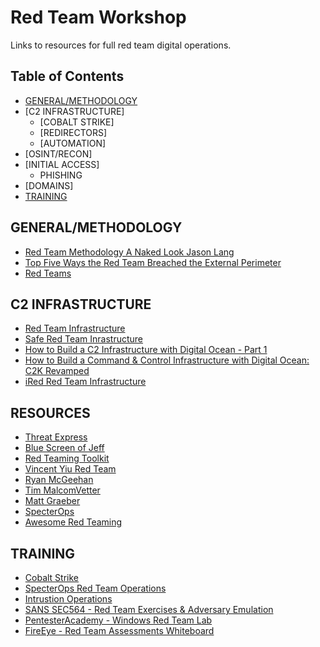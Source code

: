Red Team Workshop
======
Links to resources for full red team digital operations.

## Table of Contents
- [GENERAL/METHODOLOGY](##general/methodology) 
- [C2 INFRASTRUCTURE] 
  - [COBALT STRIKE]
  - [REDIRECTORS]
  - [AUTOMATION]
- [OSINT/RECON]
- [INITIAL ACCESS]
  - PHISHING
- [DOMAINS]
- [TRAINING](##training)

## GENERAL/METHODOLOGY
* [Red Team Methodology A Naked Look Jason Lang](https://www.youtube.com/watch?v=kf829-tm0VM)
* [Top Five Ways the Red Team Breached the External Perimeter](https://medium.com/@adam.toscher/top-five-ways-the-red-team-breached-the-external-perimeter-262f99dc9d17)
* [Red Teams](https://medium.com/starting-up-security/red-teams-6faa8d95f602)



## C2 INFRASTRUCTURE
* [Red Team Infrastructure](https://github.com/bluscreenofjeff/Red-Team-Infrastructure-Wiki#domains)
* [Safe Red Team Inrastructure](https://medium.com/@malcomvetter/safe-red-team-infrastructure-c5d6a0f13fac)
* [How to Build a C2 Infrastructure with Digital Ocean - Part 1](https://www.blackhillsinfosec.com/build-c2-infrastructure-digital-ocean-part-1/)
* [How to Build a Command & Control Infrastructure with Digital Ocean: C2K Revamped](https://www.blackhillsinfosec.com/how-to-build-a-command-control-infrastructure-with-digital-ocean-c2k-revamped/)
* [iRed Red Team Infrastructure](https://ired.team/offensive-security/red-team-infrastructure)

## RESOURCES
* [Threat Express](https://threatexpress.com/)
* [Blue Screen of Jeff](https://bluescreenofjeff.com/)
* [Red Teaming Toolkit](https://github.com/infosecn1nja/Red-Teaming-Toolkit)
* [Vincent Yiu Red Team](https://medium.com/@adam.toscher/top-five-ways-the-red-team-breached-the-external-perimeter-262f99dc9d17)
* [Ryan McGeehan](https://medium.com/@magoo)
* [Tim MalcomVetter](https://medium.com/@malcomvetter)
* [Matt Graeber](https://posts.specterops.io/@mattifestation)
* [SpecterOps](https://posts.specterops.io/)
* [Awesome Red Teaming](https://github.com/yeyintminthuhtut/Awesome-Red-Teaming)

## TRAINING
* [Cobalt Strike](https://www.cobaltstrike.com/training)
* [SpecterOps Red Team Operations](https://www.specterops.io/how-we-help/training-offerings/adversary-tactics-red-team-operations)
* [Intrustion Operations](https://www.fortynorthsecurity.com/services/red-team-training/)
* [SANS SEC564 - Red Team Exercises & Adversary Emulation](https://www.sans.org/course/red-team-exercises-adversary-emulation)
* [PentesterAcademy - Windows Red Team Lab](https://www.pentesteracademy.com/redteamlab)
* [FireEye - Red Team Assessments Whiteboard](https://www.fireeye.com/services/red-team-assessments/red-team-operations-video-training.html)
